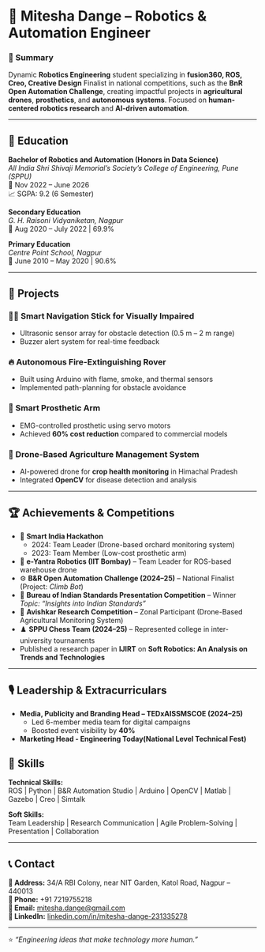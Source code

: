 # 💼 Mitesha Dange – Robotics & Automation Engineer

### 🎯 Summary
Dynamic **Robotics Engineering** student specializing in **fusion360, ROS, Creo, Creative Design**
Finalist in national competitions, such as the **BnR Open Automation Challenge**, creating impactful projects in **agricultural drones**, **prosthetics**, and **autonomous systems**.  Focused on **human-centered robotics research** and **AI-driven automation**.

---

## 🧠 Education

**Bachelor of Robotics and Automation (Honors in Data Science)**  
_All India Shri Shivaji Memorial’s Society’s College of Engineering, Pune (SPPU)_  
📆 Nov 2022 – June 2026  
📈 SGPA: 9.2 (6 Semester)

**Secondary Education**  
_G. H. Raisoni Vidyaniketan, Nagpur_  
📆 Aug 2020 – July 2022 | 69.9%

**Primary Education**  
_Centre Point School, Nagpur_  
📆 June 2010 – May 2020 | 90.6%

---

## 🔬 Projects

### 🚶‍♂️ Smart Navigation Stick for Visually Impaired
- Ultrasonic sensor array for obstacle detection (0.5 m – 2 m range)  
- Buzzer alert system for real-time feedback

### 🔥 Autonomous Fire-Extinguishing Rover
- Built using Arduino with flame, smoke, and thermal sensors  
- Implemented path-planning for obstacle avoidance

### 🦾 Smart Prosthetic Arm
- EMG-controlled prosthetic using servo motors  
- Achieved **60% cost reduction** compared to commercial models

### 🚁 Drone-Based Agriculture Management System
- AI-powered drone for **crop health monitoring** in Himachal Pradesh  
- Integrated **OpenCV** for disease detection and analysis

---

## 🏆 Achievements & Competitions

- 🥇 **Smart India Hackathon**
  - 2024: Team Leader (Drone-based orchard monitoring system)  
  - 2023: Team Member (Low-cost prosthetic arm)
- 🤖 **e-Yantra Robotics (IIT Bombay)** – Team Leader for ROS-based warehouse drone
- ⚙️ **B&R Open Automation Challenge (2024–25)** – National Finalist (Project: *Climb Bot*)
- 🏅 **Bureau of Indian Standards Presentation Competition** – Winner  
  _Topic: “Insights into Indian Standards”_
- 🔬 **Avishkar Research Competition** – Zonal Participant (Drone-Based Agricultural Monitoring System)
- ♟️ **SPPU Chess Team (2024–25)** – Represented college in inter-university tournaments
- Published a research paper in **IJIRT** on **Soft Robotics: An Analysis on Trends and Technologies** 

---

## 🎙️ Leadership & Extracurriculars

- **Media, Publicity and Branding Head – TEDxAISSMSCOE (2024–25)**  
  - Led 6-member media team for digital campaigns  
  - Boosted event visibility by **40%**
- **Marketing Head - Engineering Today(National Level Technical Fest)**


## 🧩 Skills

**Technical Skills:**  
ROS | Python | B&R Automation Studio | Arduino | OpenCV | Matlab | Gazebo | Creo | Simtalk  

**Soft Skills:**  
Team Leadership | Research Communication | Agile Problem-Solving | Presentation | Collaboration  

---

## 📞 Contact

**📍 Address:** 34/A RBI Colony, near NIT Garden, Katol Road, Nagpur – 440013  
**📱 Phone:** +91 7219755218  
**📧 Email:** [mitesha.dange@gmail.com](mailto:mitesha.dange@gmail.com)  
**🔗 LinkedIn:** [linkedin.com/in/mitesha-dange-231335278](https://www.linkedin.com/in/mitesha-dange-231335278/)

---

⭐ *“Engineering ideas that make technology more human.”*
